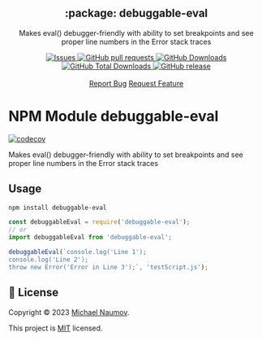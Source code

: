 <p align="center">
 <h2 align="center">:package: debuggable-eval</h2>
 <p align="center">Makes eval() debugger-friendly with ability to set breakpoints and see proper line numbers in the Error stack traces</p>
  <p align="center">
    <a href="https://github.com/mnaoumov/debuggable-eval/issues">
      <img alt="Issues" src="https://img.shields.io/github/issues/mnaoumov/debuggable-eval?style=flat&color=336791" />
    </a>
    <a href="https://github.com/mnaoumov/debuggable-eval/pulls">
      <img alt="GitHub pull requests" src="https://img.shields.io/github/issues-pr/mnaoumov/debuggable-eval?style=flat&color=336791" />
    </a>
     <a href="https://github.com/mnaoumov/debuggable-eval">
      <img alt="GitHub Downloads" src="https://img.shields.io/npm/dw/debuggable-eval?style=flat&color=336791" />
    </a>
    <a href="https://github.com/mnaoumov/debuggable-eval">
      <img alt="GitHub Total Downloads" src="https://img.shields.io/npm/dt/debuggable-eval?color=336791&label=Total%20downloads" />
    </a>
    <a href="https://github.com/mnaoumov/debuggable-eval">
      <img alt="GitHub release" src="https://img.shields.io/github/release/mnaoumov/debuggable-eval.svg?style=flat&color=336791" />
    </a>
    <br />
    <br />
    <a href="https://github.com/mnaoumov/debuggable-eval/issues/new/choose">Report Bug</a>
    <a href="https://github.com/mnaoumov/debuggable-eval/issues/new/choose">Request Feature</a>
  </p>
</>

# NPM Module debuggable-eval

[![codecov](https://codecov.io/gh/mnaoumov/debuggable-eval/branch/main/graph/badge.svg?token=Q9fr548J0D)](https://codecov.io/gh/mnaoumov/debuggable-eval)

Makes eval() debugger-friendly with ability to set breakpoints and see proper line numbers in the Error stack traces

## Usage

```bash
npm install debuggable-eval
```

```js
const debuggableEval = require('debuggable-eval');
// or
import debuggableEval from 'debuggable-eval';

debuggableEval(`console.log('Line 1');
console.log('Line 2');
throw new Error('Error in Line 3');`, 'testScript.js');
```

## 📝 License

Copyright © 2023 [Michael Naumov](https://github.com/mnaoumov).

This project is [MIT](LICENSE.md) licensed.
